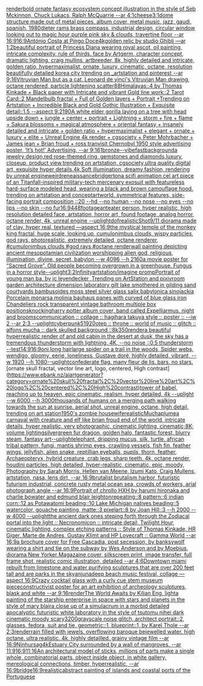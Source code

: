 [render](https://www.ebank.nz/aiartgenerator?category=render)[bold ornate fantasy ecosystem concept illustration in the style of Seb Mckinnon, Chuck Lukacs, Ralph McQuarrie --ar 4:1](https://www.ebank.nz/aiartgenerator?category=bold%20ornate%20fantasy%20ecosystem%20concept%20illustration%20in%20the%20style%20of%20Seb%20Mckinnon%2C%20Chuck%20Lukacs%2C%20Ralph%20McQuarrie%20--ar%204%3A1)[cheese](https://www.ebank.nz/aiartgenerator?category=cheese)[3:1](https://www.ebank.nz/aiartgenerator?category=3%3A1)[dome structure made out of metal pieces, album cover, metal music, jazz, gaudi, spanish, 1980](https://www.ebank.nz/aiartgenerator?category=dome%20structure%20made%20out%20of%20metal%20pieces%2C%20album%20cover%2C%20metal%20music%2C%20jazz%2C%20gaudi%2C%20spanish%2C%201980)[dieter rams brass compass, industrial design, circular window looking out to magic hour purple pink sky & clouds, travertine floor  --ar 16:9](https://www.ebank.nz/aiartgenerator?category=dieter%20rams%20brass%20compass%2C%20industrial%20design%2C%20circular%20window%20looking%20out%20to%20magic%20hour%20purple%20pink%20sky%20%26%20clouds%2C%20travertine%20floor%20%20--ar%2016%3A9)[16:9](https://www.ebank.nz/aiartgenerator?category=16%3A9)[António Costa at Pingo Doce](https://www.ebank.nz/aiartgenerator?category=Ant%C3%B3nio%20Costa%20at%20Pingo%20Doce)[4k](https://www.ebank.nz/aiartgenerator?category=4k)[golden relic by studio Ghibli —ar 1:2](https://www.ebank.nz/aiartgenerator?category=golden%20relic%20by%20studio%20Ghibli%20%E2%80%94ar%201%3A2)[beautiful portrait  of Princess Diana wearing royal ascot, oil painting, intricate complexity, rule of thirds, face by Artgerm, character concept, dramatic lighting, craig mullins, artbreeder, 8k, highly detailed and intricate, golden ratio, hypermaximalist, ornate, luxury, cinematic, octane, resolution beautifully detailed korea city trending on _artstation and pinterest --ar 9:16](https://www.ebank.nz/aiartgenerator?category=beautiful%20portrait%20%20of%20Princess%20Diana%20wearing%20royal%20ascot%2C%20oil%20painting%2C%20intricate%20complexity%2C%20rule%20of%20thirds%2C%20face%20by%20Artgerm%2C%20character%20concept%2C%20dramatic%20lighting%2C%20craig%20mullins%2C%20artbreeder%2C%208k%2C%20highly%20detailed%20and%20intricate%2C%20golden%20ratio%2C%20hypermaximalist%2C%20ornate%2C%20luxury%2C%20cinematic%2C%20octane%2C%20resolution%20beautifully%20detailed%20korea%20city%20trending%20on%20_artstation%20and%20pinterest%20--ar%209%3A16)[Vitruvian Man but as a cat, Leonard de vinci's Vitruvian Man drawing, octane rendered, particle lightening scatter](https://www.ebank.nz/aiartgenerator?category=Vitruvian%20Man%20but%20as%20a%20cat%2C%20Leonard%20de%20vinci%27s%20Vitruvian%20Man%20drawing%2C%20octane%20rendered%2C%20particle%20lightening%20scatter)[88](https://www.ebank.nz/aiartgenerator?category=88)[Himalayas::4 by Thomas Kinkade + Black paper with Intricate and vibrant Gold line work::2 Tarot Card::2 Mandelbulb fractal + Full of Golden layers + Portrait +Trending on Artstation + Incredible Black and Gold Gothic Illustration + Exquisite detail::1.5  --aspect 9:21](https://www.ebank.nz/aiartgenerator?category=Himalayas%3A%3A4%20by%20Thomas%20Kinkade%20%2B%20Black%20paper%20with%20Intricate%20and%20vibrant%20Gold%20line%20work%3A%3A2%20Tarot%20Card%3A%3A2%20Mandelbulb%20fractal%20%2B%20Full%20of%20Golden%20layers%20%2B%20Portrait%20%2BTrending%20on%20Artstation%20%2B%20Incredible%20Black%20and%20Gold%20Gothic%20Illustration%20%2B%20Exquisite%20detail%3A%3A1.5%20%20--aspect%209%3A21)[90](https://www.ebank.nz/aiartgenerator?category=90)[A white elder gorilla laying on a tree with head upside down  + jungle  + center  + portrait  + Lightning  + storm  + fire  + flame  + Sakura blossoms  + magical atmosphere  + oriental fantasy  + insanely detailed and intricate  + golden ratio  + hypermaximalist  + elegant  + ornate  + luxury  + elite  + Unreal Engine 4k render  + cgsociety  + Peter Mohrbacher  + James jean  + Brian froud  + ross tran](https://www.ebank.nz/aiartgenerator?category=A%20white%20elder%20gorilla%20laying%20on%20a%20tree%20with%20head%20upside%20down%20%20%2B%20jungle%20%20%2B%20center%20%20%2B%20portrait%20%20%2B%20Lightning%20%20%2B%20storm%20%20%2B%20fire%20%20%2B%20flame%20%20%2B%20Sakura%20blossoms%20%20%2B%20magical%20atmosphere%20%20%2B%20oriental%20fantasy%20%20%2B%20insanely%20detailed%20and%20intricate%20%20%2B%20golden%20ratio%20%20%2B%20hypermaximalist%20%20%2B%20elegant%20%20%2B%20ornate%20%20%2B%20luxury%20%20%2B%20elite%20%20%2B%20Unreal%20Engine%204k%20render%20%20%2B%20cgsociety%20%20%2B%20Peter%20Mohrbacher%20%20%2B%20James%20jean%20%20%2B%20Brian%20froud%20%20%2B%20ross%20tran)[visit Chernobyl 1950 style advertising poster, ‘It’s hot!’ Advertising, --ar 9:16](https://www.ebank.nz/aiartgenerator?category=visit%20Chernobyl%201950%20style%20advertising%20poster%2C%20%E2%80%98It%E2%80%99s%20hot%21%E2%80%99%20Advertising%2C%20--ar%209%3A16)[1](https://www.ebank.nz/aiartgenerator?category=1)[bronze](https://www.ebank.nz/aiartgenerator?category=bronze)[--vibefast](https://www.ebank.nz/aiartgenerator?category=--vibefast)[background](https://www.ebank.nz/aiartgenerator?category=background)[a jewelry design,red rose-themed ring, gemstones and diamonds,luxury, closeup, product view,trending on artstation, cgsociety,ultra quality,digital art, exquisite hyper details,4k,Soft illumination, dreamy,fashion, rendering by unreal engine](https://www.ebank.nz/aiartgenerator?category=a%20jewelry%20design%2Cred%20rose-themed%20ring%2C%20gemstones%20and%20diamonds%2Cluxury%2C%20closeup%2C%20product%20view%2Ctrending%20on%20artstation%2C%20cgsociety%2Cultra%20quality%2Cdigital%20art%2C%20exquisite%20hyper%20details%2C4k%2CSoft%20illumination%2C%20dreamy%2Cfashion%2C%20rendering%20by%20unreal%20engine)[weird](https://www.ebank.nz/aiartgenerator?category=weird)[reneaissance](https://www.ebank.nz/aiartgenerator?category=reneaissance)[bridgerton](https://www.ebank.nz/aiartgenerator?category=bridgerton)[a scifi animation cel art piece of an Titanfall-inspired military-tech mercenary exosuit with featureless hard-surface modeled head, wearing a black and brown camouflage hood. trending on artstation and conceptartworld. symmetrical features, side-facing portrait composition ::20 --hd --no human --no nose --no eyes --no lips --no skin --no fur](https://www.ebank.nz/aiartgenerator?category=a%20scifi%20animation%20cel%20art%20piece%20of%20an%20Titanfall-inspired%20military-tech%20mercenary%20exosuit%20with%20featureless%20hard-surface%20modeled%20head%2C%20wearing%20a%20black%20and%20brown%20camouflage%20hood.%20trending%20on%20artstation%20and%20conceptartworld.%20symmetrical%20features%2C%20side-facing%20portrait%20composition%20%3A%3A20%20--hd%20--no%20human%20--no%20nose%20--no%20eyes%20--no%20lips%20--no%20skin%20--no%20fur)[16:9](https://www.ebank.nz/aiartgenerator?category=16%3A9)[448](https://www.ebank.nz/aiartgenerator?category=448)[footage](https://www.ebank.nz/aiartgenerator?category=footage)[anteater person, hyper realistic, high resolution detailed face, artstation, horror art, found footage, analog horror, octane render, 4k, unreal engine --uplight](https://www.ebank.nz/aiartgenerator?category=anteater%20person%2C%20hyper%20realistic%2C%20high%20resolution%20detailed%20face%2C%20artstation%2C%20horror%20art%2C%20found%20footage%2C%20analog%20horror%2C%20octane%20render%2C%204k%2C%20unreal%20engine%20--uplight)[dof](https://www.ebank.nz/aiartgenerator?category=dof)[realistic](https://www.ebank.nz/aiartgenerator?category=realistic)[Shot](https://www.ebank.nz/aiartgenerator?category=Shot)[9/11 diorama made of clay, hyper real, textured —aspect 16:9](https://www.ebank.nz/aiartgenerator?category=9/11%20diorama%20made%20of%20clay%2C%20hyper%20real%2C%20textured%20%E2%80%94aspect%2016%3A9)[the mystical temple of the monkey king fractal, huge scale, looking up, cumulonimbus clouds, wispy particles, god rays, photorealistic, extremely detailed, octane renderer,  #cumulonimbus clouds   #god rays   #octane render](https://www.ebank.nz/aiartgenerator?category=the%20mystical%20temple%20of%20the%20monkey%20king%20fractal%2C%20huge%20scale%2C%20looking%20up%2C%20cumulonimbus%20clouds%2C%20wispy%20particles%2C%20god%20rays%2C%20photorealistic%2C%20extremely%20detailed%2C%20octane%20renderer%2C%20%20%23cumulonimbus%20clouds%20%20%20%23god%20rays%20%20%20%23octane%20render)[wall painting depicting ancient mesopotamian civilization worshipping alien god, religious, illumination, divine, secret, babylon --w 4096  --h 2160](https://www.ebank.nz/aiartgenerator?category=wall%20painting%20depicting%20ancient%20mesopotamian%20civilization%20worshipping%20alien%20god%2C%20religious%2C%20illumination%2C%20divine%2C%20secret%2C%20babylon%20--w%204096%20%20--h%202160)[a movie poster for “Sacred Grove”. Old people becoming overgrown in a greenhouse. Fungus in a horror style](https://www.ebank.nz/aiartgenerator?category=a%20movie%20poster%20for%20%E2%80%9CSacred%20Grove%E2%80%9D.%20Old%20people%20becoming%20overgrown%20in%20a%20greenhouse.%20Fungus%20in%20a%20horror%20style)[--uplight](https://www.ebank.nz/aiartgenerator?category=--uplight)[3:2](https://www.ebank.nz/aiartgenerator?category=3%3A2)[Infinity](https://www.ebank.nz/aiartgenerator?category=Infinity)[artstation](https://www.ebank.nz/aiartgenerator?category=artstation)[/imagine prompPortrait of young man ba, by jc leyendecker ,Trending on ArtStation and pixiv](https://www.ebank.nz/aiartgenerator?category=/imagine%20prompPortrait%20of%20young%20man%20ba%2C%20by%20jc%20leyendecker%20%2CTrending%20on%20ArtStation%20and%20pixiv)[room garden architecture dimension laboratory gilt lake smothered in gilding sand courtyards bambusoides moss steel silver glass salix babylonica sinojackia Porcelain monarsa molinia bauhaus panes with curved of blue glass iron Chandeliers rock transparent vintage bathroom multiple box positions](https://www.ebank.nz/aiartgenerator?category=room%20garden%20architecture%20dimension%20laboratory%20gilt%20lake%20smothered%20in%20gilding%20sand%20courtyards%20bambusoides%20moss%20steel%20silver%20glass%20salix%20babylonica%20sinojackia%20Porcelain%20monarsa%20molinia%20bauhaus%20panes%20with%20curved%20of%20blue%20glass%20iron%20Chandeliers%20rock%20transparent%20vintage%20bathroom%20multiple%20box%20positions)[knocking](https://www.ebank.nz/aiartgenerator?category=knocking)[harry potter album cover, band called Expelliarmus, night and brooms](https://www.ebank.nz/aiartgenerator?category=harry%20potter%20album%20cover%2C%20band%20called%20Expelliarmus%2C%20night%20and%20brooms)[communication :: collage :: hagihara takuya style :: poster :: --iw 2 --ar 2:3 --uplight](https://www.ebank.nz/aiartgenerator?category=communication%20%3A%3A%20collage%20%3A%3A%20hagihara%20takuya%20style%20%3A%3A%20poster%20%3A%3A%20--iw%202%20--ar%202%3A3%20--uplight)[cyberpunk](https://www.ebank.nz/aiartgenerator?category=cyberpunk)[5](https://www.ebank.nz/aiartgenerator?category=5)[1920](https://www.ebank.nz/aiartgenerator?category=1920)[otep :: throne :: world of music :: glitch :: alfons mucha :: dark skulled background ::](https://www.ebank.nz/aiartgenerator?category=otep%20%3A%3A%20throne%20%3A%3A%20world%20of%20music%20%3A%3A%20glitch%20%3A%3A%20alfons%20mucha%20%3A%3A%20dark%20skulled%20background%20%3A%3A)[8k](https://www.ebank.nz/aiartgenerator?category=8k)[350](https://www.ebank.nz/aiartgenerator?category=350)[render](https://www.ebank.nz/aiartgenerator?category=render)[a beautiful hyperrealistic render of and old cabin in the desert at dusk, the sky has a tremendous thunderstorm with lightning, 4K, --no noise ::0.5 thunderstorm --test](https://www.ebank.nz/aiartgenerator?category=a%20beautiful%20hyperrealistic%20render%20of%20and%20old%20cabin%20in%20the%20desert%20at%20dusk%2C%20the%20sky%20has%20a%20tremendous%20thunderstorm%20with%20lightning%2C%204K%2C%20--no%20noise%20%3A%3A0.5%20thunderstorm%20--test)[14:9](https://www.ebank.nz/aiartgenerator?category=14%3A9)[16:9](https://www.ebank.nz/aiartgenerator?category=16%3A9)[oni,long hair](https://www.ebank.nz/aiartgenerator?category=oni%2Clong%20hair)[large spider on a trail in the woods, Spider webs, wendigo, gloomy, eerie, loneliness, Gustave doré, highly detailed, vibrant, --w 1920 --h 1080](https://www.ebank.nz/aiartgenerator?category=large%20spider%20on%20a%20trail%20in%20the%20woods%2C%20Spider%20webs%2C%20wendigo%2C%20gloomy%2C%20eerie%2C%20loneliness%2C%20Gustave%20dor%C3%A9%2C%20highly%20detailed%2C%20vibrant%2C%20--w%201920%20--h%201080)[--uplight](https://www.ebank.nz/aiartgenerator?category=--uplight)[confederate flag. many fleur de lis. bars. no stars.](https://www.ebank.nz/aiartgenerator?category=confederate%20flag.%20many%20fleur%20de%20lis.%20bars.%20no%20stars.)[ornate skull fractal, vector line art, logo, centered, High contrast](https://www.ebank.nz/aiartgenerator?category=ornate%20skull%20fractal%2C%20vector%20line%20art%2C%20logo%2C%20centered%2C%20High%20contrast)[tower of babel, reaching up to heaven, epic cinematic, realism, hyper detailed, 4k --uplight --w 6000 --h 3000](https://www.ebank.nz/aiartgenerator?category=tower%20of%20babel%2C%20reaching%20up%20to%20heaven%2C%20epic%20cinematic%2C%20realism%2C%20hyper%20detailed%2C%204k%20--uplight%20--w%206000%20--h%203000)[thousands of humans on a merging path walking towards the sun at sunrise. aerial shot. unreal engine, octane, high detail, trending on art station](https://www.ebank.nz/aiartgenerator?category=thousands%20of%20humans%20on%20a%20merging%20path%20walking%20towards%20the%20sun%20at%20sunrise.%20aerial%20shot.%20unreal%20engine%2C%20octane%2C%20high%20detail%2C%20trending%20on%20art%20station)[1950's zombie housewife](https://www.ebank.nz/aiartgenerator?category=1950%27s%20zombie%20housewife)[realistic](https://www.ebank.nz/aiartgenerator?category=realistic)[Mucha](https://www.ebank.nz/aiartgenerator?category=Mucha)[plume](https://www.ebank.nz/aiartgenerator?category=plume)[a carnaval with creature and elf like brian froud end of the world, intricate details, hyper realistic, very photographic, cinematic lighting, cinematic;8K; volume lighting](https://www.ebank.nz/aiartgenerator?category=a%20carnaval%20with%20creature%20and%20elf%20like%20brian%20froud%20end%20of%20the%20world%2C%20intricate%20details%2C%20hyper%20realistic%2C%20very%20photographic%2C%20cinematic%20lighting%2C%20cinematic%3B8K%3B%20volume%20lighting)[silvergreen fur dragon, golden halo, fantastic forest, blurry steam, fantasy art](https://www.ebank.nz/aiartgenerator?category=silvergreen%20fur%20dragon%2C%20golden%20halo%2C%20fantastic%20forest%2C%20blurry%20steam%2C%20fantasy%20art)[--uplight](https://www.ebank.nz/aiartgenerator?category=--uplight)[elephant, dripping mucus, silk, turtle, african tribal pattern, fungi, mantis shrimp eyes, crawling vessels, fish fin, feather wings, jellyfish, alien snake, reptillian eyeballs, pupils, thorn, feather, Archaeopteryx, hybrid creature, crab legs, sharp teeth, 4k, octane render, houdini particles, high detailed, hyper-realistic, cinematic, epic, moody, Photography by Sarah Morris, Hellen van Meene, Izumi Kato, Craig Mullens, artstation, nasa, lens dirt, --ar 16:9](https://www.ebank.nz/aiartgenerator?category=elephant%2C%20dripping%20mucus%2C%20silk%2C%20turtle%2C%20african%20tribal%20pattern%2C%20fungi%2C%20mantis%20shrimp%20eyes%2C%20crawling%20vessels%2C%20fish%20fin%2C%20feather%20wings%2C%20jellyfish%2C%20alien%20snake%2C%20reptillian%20eyeballs%2C%20pupils%2C%20thorn%2C%20feather%2C%20Archaeopteryx%2C%20hybrid%20creature%2C%20crab%20legs%2C%20sharp%20teeth%2C%204k%2C%20octane%20render%2C%20houdini%20particles%2C%20high%20detailed%2C%20hyper-realistic%2C%20cinematic%2C%20epic%2C%20moody%2C%20Photography%20by%20Sarah%20Morris%2C%20Hellen%20van%20Meene%2C%20Izumi%20Kato%2C%20Craig%20Mullens%2C%20artstation%2C%20nasa%2C%20lens%20dirt%2C%20--ar%2016%3A9)[brutalist brutalism harbor, futuristic futurism industrial, concrete rusty metal ocean sea, crowds of workers, arial photograph angle --ar 16:9](https://www.ebank.nz/aiartgenerator?category=brutalist%20brutalism%20harbor%2C%20futuristic%20futurism%20industrial%2C%20concrete%20rusty%20metal%20ocean%20sea%2C%20crowds%20of%20workers%2C%20arial%20photograph%20angle%20--ar%2016%3A9)[Portrait of chrollo HXH by harumi hironaka and charlie bowater and edmund blair leighton](https://www.ebank.nz/aiartgenerator?category=Portrait%20of%20chrollo%20HXH%20by%20harumi%20hironaka%20and%20charlie%20bowater%20and%20edmund%20blair%20leighton)[repeating::8 pattern::6 indian corn::12 as Potawatomi beading::10 Lake Michigan natives beading::5 watercolor, gouache painting, matte::3 pixelart::8 by Joan Hill::3 --h 2000 --w 4000 --uplight](https://www.ebank.nz/aiartgenerator?category=repeating%3A%3A8%20pattern%3A%3A6%20indian%20corn%3A%3A12%20as%20Potawatomi%20beading%3A%3A10%20Lake%20Michigan%20natives%20beading%3A%3A5%20watercolor%2C%20gouache%20painting%2C%20matte%3A%3A3%20pixelart%3A%3A8%20by%20Joan%20Hill%3A%3A3%20--h%202000%20--w%204000%20--uplight)[the ancient dark ones steping forth through the Zodiacal portal into the light :: Necronomicon :: intricate detail, Twilight Hour,  cinematic lighting, complex etching patterns :: Style of Thomas Kinkade, HR Giger, Marte de Andres, Gustav Klimt and HP Lovecraft :: Gamma World --ar 16:9](https://www.ebank.nz/aiartgenerator?category=the%20ancient%20dark%20ones%20steping%20forth%20through%20the%20Zodiacal%20portal%20into%20the%20light%20%3A%3A%20Necronomicon%20%3A%3A%20intricate%20detail%2C%20Twilight%20Hour%2C%20%20cinematic%20lighting%2C%20complex%20etching%20patterns%20%3A%3A%20Style%20of%20Thomas%20Kinkade%2C%20HR%20Giger%2C%20Marte%20de%20Andres%2C%20Gustav%20Klimt%20and%20HP%20Lovecraft%20%3A%3A%20Gamma%20World%20--ar%2016%3A9)[a brochure cover for Free Cascadia, post secession, by banksy](https://www.ebank.nz/aiartgenerator?category=a%20brochure%20cover%20for%20Free%20Cascadia%2C%20post%20secession%2C%20by%20banksy)[wolf wearing a shirt and tie on the subway by Wes Anderson and by Moebius, diorama New Yorker Magazaine cover, silkscreen print, image transfer, full frame shot, realistic comic illustration, detailed --ar 4:6](https://www.ebank.nz/aiartgenerator?category=wolf%20wearing%20a%20shirt%20and%20tie%20on%20the%20subway%20by%20Wes%20Anderson%20and%20by%20Moebius%2C%20diorama%20New%20Yorker%20Magazaine%20cover%2C%20silkscreen%20print%2C%20image%20transfer%2C%20full%20frame%20shot%2C%20realistic%20comic%20illustration%2C%20detailed%20--ar%204%3A6)[Downtown miami rebuilt from limestone and water purifying sculptures that are over 200 feet tall and are parks in the sky](https://www.ebank.nz/aiartgenerator?category=Downtown%20miami%20rebuilt%20from%20limestone%20and%20water%20purifying%20sculptures%20that%20are%20over%20200%20feet%20tall%20and%20are%20parks%20in%20the%20sky)[anjunadeep beach music festival, collage —aspect 16:9](https://www.ebank.nz/aiartgenerator?category=anjunadeep%20beach%20music%20festival%2C%20collage%20%E2%80%94aspect%2016%3A9)[Crazy cocktail glass with a curly cue stem museum piece](https://www.ebank.nz/aiartgenerator?category=Crazy%20cocktail%20glass%20with%20a%20curly%20cue%20stem%20museum%20piece)[constructivist poster for an art exhibition of archeology sculptures, blask and white --ar 9:16](https://www.ebank.nz/aiartgenerator?category=constructivist%20poster%20for%20an%20art%20exhibition%20of%20archeology%20sculptures%2C%20blask%20and%20white%20--ar%209%3A16)[render](https://www.ebank.nz/aiartgenerator?category=render)[The World Awaits by Kilian Eng, light](https://www.ebank.nz/aiartgenerator?category=The%20World%20Awaits%20by%20Kilian%20Eng%2C%20light)[a painting of the starship enterprise in space with stars and planets in the style of mary blair](https://www.ebank.nz/aiartgenerator?category=a%20painting%20of%20the%20starship%20enterprise%20in%20space%20with%20stars%20and%20planets%20in%20the%20style%20of%20mary%20blair)[a close up of a simulacrum in a morbid detailed apocalyptic futuristic white laboratory in the style of tsutomu nihei dark cinematic moody scary](https://www.ebank.nz/aiartgenerator?category=a%20close%20up%20of%20a%20simulacrum%20in%20a%20morbid%20detailed%20apocalyptic%20futuristic%20white%20laboratory%20in%20the%20style%20of%20tsutomu%20nihei%20dark%20cinematic%20moody%20scary)[](https://www.ebank.nz/aiartgenerator?category=)[3200](https://www.ebank.nz/aiartgenerator?category=3200)[grayscale noise glitch, architect portrait::2, glasses, fedora, suit and tie, geometric::1, blueprint::1, by Karel Thole --ar 2:3](https://www.ebank.nz/aiartgenerator?category=grayscale%20noise%20glitch%2C%20architect%20portrait%3A%3A2%2C%20glasses%2C%20fedora%2C%20suit%20and%20tie%2C%20geometric%3A%3A1%2C%20blueprint%3A%3A1%2C%20by%20Karel%20Thole%20--ar%202%3A3)[render](https://www.ebank.nz/aiartgenerator?category=render)[rain filled with jewels. overflowing baroque bejewelled water. high octane. ultra realistic. 4k. highly detailled. grainy vintage film --ar 16:9](https://www.ebank.nz/aiartgenerator?category=rain%20filled%20with%20jewels.%20overflowing%20baroque%20bejewelled%20water.%20high%20octane.%20ultra%20realistic.%204k.%20highly%20detailled.%20grainy%20vintage%20film%20--ar%2016%3A9)[Ninhursag](https://www.ebank.nz/aiartgenerator?category=Ninhursag)[4k](https://www.ebank.nz/aiartgenerator?category=4k)[Estuary City surrounded by a wall of mangroves. --ar 11:9](https://www.ebank.nz/aiartgenerator?category=Estuary%20City%20surrounded%20by%20a%20wall%20of%20mangroves.%20--ar%2011%3A9)[16:9](https://www.ebank.nz/aiartgenerator?category=16%3A9)[11:16](https://www.ebank.nz/aiartgenerator?category=11%3A16)[An architectural model of sticks, millions of parts make a single whole, combinatorial parts,  object inside object, in white gallery, mereological connections, timber, hyperrealistic, --ar 16:9](https://www.ebank.nz/aiartgenerator?category=An%20architectural%20model%20of%20sticks%2C%20millions%20of%20parts%20make%20a%20single%20whole%2C%20combinatorial%20parts%2C%20%20object%20inside%20object%2C%20in%20white%20gallery%2C%20mereological%20connections%2C%20timber%2C%20hyperrealistic%2C%20--ar%2016%3A9)[bridge](https://www.ebank.nz/aiartgenerator?category=bridge)[16:9](https://www.ebank.nz/aiartgenerator?category=16%3A9)[realistic](https://www.ebank.nz/aiartgenerator?category=realistic)[abstract painting of islands and coastal ports of the Portuguese](https://www.ebank.nz/aiartgenerator?category=abstract%20painting%20of%20islands%20and%20coastal%20ports%20of%20the%20Portuguese)